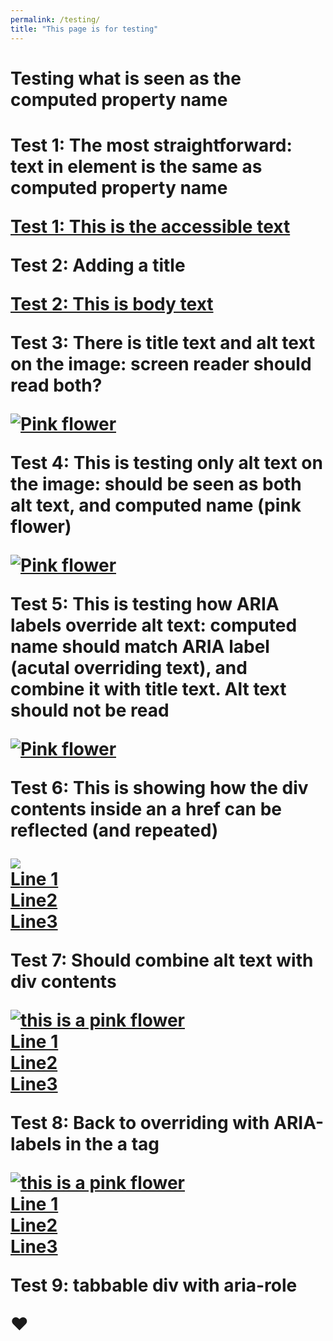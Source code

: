 ```yaml
---
permalink: /testing/
title: "This page is for testing"
---
```


<h1>Testing what is seen as the computed property name<h1>

<p>Test 1: The most straightforward: text in element is the same as computed property name</p>
<a href="foo.html">Test 1: This is the accessible text</a>


<p>Test 2: Adding a title</p>
<a href="foo.html" title="This is a title">Test 2: This is body text</a>

<p>Test 3: There is title text and alt text on the image: screen reader should read both?</p>
<a href="foo.html" title ="This is test 3 title text"><img src="{{site.baseurl | prepend: site.url}}/assets/img/flower.png" alt="Pink flower" title='image title text'></a>


<p>Test 4: This is testing only alt text on the image: should be seen as both alt text, and computed name (pink flower)</p>
<a href="foo.html" test><img src="{{site.baseurl | prepend: site.url}}/assets/img/flower.png" alt="Pink flower"></a>

<p>Test 5: This is testing how ARIA labels override alt text: computed name should match ARIA label (acutal overriding text), and combine it with title text. Alt text should not be read</p>
<a href="foo.html"><img src="{{site.baseurl | prepend: site.url}}/assets/img/flower.png" alt="Pink flower" title = 'title 5 text' aria-label="Aria label text"></a>

<p>Test 6: This is showing how the div contents inside an a href can be reflected (and  repeated)</p>
<a href="foo.html">
        <img src="{{site.baseurl | prepend: site.url}}/assets/img/flower.png">
        <div class="bt-wrapper">
            <div class="bt-wrapper-inner">
                <div class="bt-sponsored">Line 1</div>
                <div class="bt-short-text">Line2</div>
                <div class="bt-long-text">Line3</div>
            </div>
        </div>
    </a>

<p>Test 7: Should combine alt text with div contents</p>
<a href="foo.html">
        <img src="{{site.baseurl | prepend: site.url}}/assets/img/flower.png" alt='this is a pink flower'>
        <div class="bt-wrapper">
            <div class="bt-wrapper-inner">
                <div class="bt-sponsored">Line 1</div>
                <div class="bt-short-text">Line2</div>
                <div class="bt-long-text">Line3</div>
            </div>
        </div>
    </a>

<p>Test 8: Back to overriding with ARIA-labels in the a tag</p>
<a href="foo.html" aria-label = 'arialabeltext'>
        <img src="{{site.baseurl | prepend: site.url}}/assets/img/flower.png" alt='this is a pink flower'>
        <div class="bt-wrapper">
            <div class="bt-wrapper-inner">
                <div class="bt-sponsored">Line 1</div>
                <div class="bt-short-text">Line2</div>
                <div class="bt-long-text">Line3</div>
            </div>
        </div>
    </a>

<p>Test 9: tabbable div with aria-role</p>
<div role="img" alt="heart" tabindex="0">
 ♥︎
 </div>
